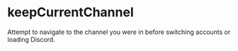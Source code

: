 # keepCurrentChannel

Attempt to navigate to the channel you were in before switching accounts or loading Discord.